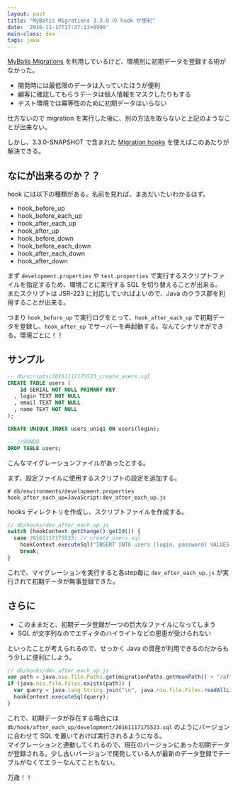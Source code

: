 ```yaml
---
layout: post
title: "MyBatis Migrations 3.3.0 の hook が便利"
date: '2016-11-17T17:37:13+0900'
main-class: dev
tags: java
---
```


[MyBatis Migrations](http://www.mybatis.org/migrations/) を利用しているけど、環境別に初期データを登録する術がなかった。  

* 開発時には最低限のデータは入っていたほうが便利
* 顧客に確認してもらうデータは個人情報をマスクしたりもする
* テスト環境では冪等性のために初期データはいらない

仕方ないので migration を実行した後に、別の方法を取らないと上記のようなことが出来ない。

しかし、3.3.0-SNAPSHOT で含まれた [Migration hooks](http://www.mybatis.org/migrations/hooks.html) を使えばこのあたりが解決できる。  

## なにが出来るのか？？

hook には以下の種類がある。名前を見れば、まあだいたいわかるはず。

* hook_before_up
* hook_before_each_up
* hook_after_each_up
* hook_after_up
* hook_before_down
* hook_before_each_down
* hook_after_each_down
* hook_after_down

まず `development.properties` や `test.properties` で実行するスクリプトファイルを指定するため、環境ごとに実行する SQL を切り替えることが出来る。  
またスクリプトは JSR-223 に対応していればよいので、Java のクラス郡を利用することが出来る。

つまり `hook_before_up` で実行ログをとって、`hook_after_each_up` で初期データを登録し、`hook_after_up` でサーバーを再起動する。なんてシナリオができる。環境ごとに！！

## サンプル

```sql
-- db/scripts/20161117175523_create_users.sql
CREATE TABLE users (
    id SERIAL NOT NULL PRIMARY KEY
  , login TEXT NOT NULL
  , email TEXT NOT NULL
  , name TEXT NOT NULL
);

CREATE UNIQUE INDEX users_uniq1 ON users(login);

-- //@UNDO
DROP TABLE users;
```

こんなマイグレーションファイルがあったとする。

まず、設定ファイルに使用するスクリプトの設定を追加する。

```properties
# db/environments/development.properties
hook_after_each_up=JavaScript:dev_after_each_up.js
```

hooks ディレクトリを作成し、スクリプトファイルを作成する。

```js
// db/hooks/dev_after_each_up.js
switch (hookContext.getChange().getId()) {
  case 20161117175523: // create_users.sql
    hookContext.executeSql("INSERT INTO users (login, password) VALUES ('admin', 'admin@example.com', 'システム管理者');");
    break;
}
```

これで、マイグレーションを実行すると各step毎に `dev_after_each_up.js` が実行されて初期データが無事登録できた。

## さらに

* このままだと、初期データ登録が一つの巨大なファイルになってしまう
* SQL が文字列なのでエディタのハイライトなどの恩恵が受けられない

といったことが考えられるので、せっかく Java の資産が利用できるのだからもう少しに便利にしよう。

```js
// db/hooks/dev_after_each_up.js
var path = java.nio.file.Paths.get(migrationPaths.getHookPath() + "/after_each_up/development/" + hookContext.getChange().getId() + ".sql");
if (java.nio.file.Files.exists(path)) {
  var query = java.lang.String.join("\n", java.nio.file.Files.readAllLines(path, java.nio.charset.StandardCharsets.UTF_8));
  hookContext.executeSql(query);
}
```

これで、初期データが存在する場合には `db/hook/after_each_up/development/20161117175523.sql` のようにバージョンに合わせて SQL を置いておけば実行されるようになる。  
マイグレーションと連動してくれるので、現在のバージョンにあった初期データが登録される。少し古いバージョンで開発している人が最新のデータ登録でテーブルがなくてエラーなんてこともない。

万歳！！
